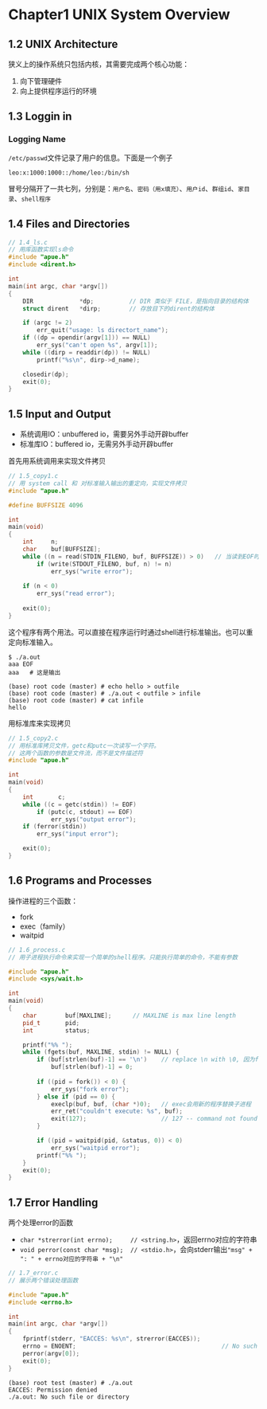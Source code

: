# Chapter1 UNIX System Overview

## 1.2 UNIX Architecture

狭义上的操作系统只包括内核，其需要完成两个核心功能：

1. 向下管理硬件
2. 向上提供程序运行的环境

## 1.3 Loggin in

### Logging Name

`/etc/passwd`文件记录了用户的信息。下面是一个例子

```
leo:x:1000:1000::/home/leo:/bin/sh
```

冒号分隔开了一共七列，分别是：`用户名`、`密码（用x填充）`、`用户id`、`群组id`、`家目录`、`shell程序`

## 1.4 Files and Directories

```cpp
// 1.4_ls.c
// 用库函数实现ls命令
#include "apue.h"
#include <dirent.h>

int
main(int argc, char *argv[])
{
    DIR             *dp;          // DIR 类似于 FILE，是指向目录的结构体
    struct dirent   *dirp;        // 存放目下的dirent的结构体

    if (argc != 2)
        err_quit("usage: ls directort_name");
    if ((dp = opendir(argv[1])) == NULL)
        err_sys("can't open %s", argv[1]);
    while ((dirp = readdir(dp)) != NULL)
        printf("%s\n", dirp->d_name);

    closedir(dp);
    exit(0);
}
```

## 1.5 Input and Output

- 系统调用IO：unbuffered io，需要另外手动开辟buffer
- 标准库IO：buffered io，无需另外手动开辟buffer

首先用系统调用来实现文件拷贝

```cpp
// 1.5_copy1.c
// 用 system call 和 对标准输入输出的重定向，实现文件拷贝
#include "apue.h"

#define BUFFSIZE 4096

int
main(void)
{
    int     n;
    char    buf[BUFFSIZE];
    while ((n = read(STDIN_FILENO, buf, BUFFSIZE)) > 0)   // 当读到EOF时，read返回0
        if (write(STDOUT_FILENO, buf, n) != n)
            err_sys("write error");
    
    if (n < 0)
        err_sys("read error");
    
    exit(0);
}
```

这个程序有两个用法。可以直接在程序运行时通过shell进行标准输出。也可以重定向标准输入。

```
$ ./a.out
aaa EOF
aaa   # 这是输出
```

```
(base) root code (master) # echo hello > outfile
(base) root code (master) # ./a.out < outfile > infile
(base) root code (master) # cat infile 
hello
```

用标准库来实现拷贝

```cpp
// 1.5_copy2.c
// 用标准库拷贝文件，getc和putc一次读写一个字符。
// 这两个函数的参数是文件流，而不是文件描述符
#include "apue.h"

int
main(void)
{
    int       c;
    while ((c = getc(stdin)) != EOF)
        if (putc(c, stdout) == EOF)
            err_sys("output error");
    if (ferror(stdin))
        err_sys("input error");

    exit(0);
}
```

## 1.6 Programs and Processes

操作进程的三个函数：

- fork
- exec（family）
- waitpid

```cpp
// 1.6_process.c
// 用子进程执行命令来实现一个简单的shell程序。只能执行简单的命令，不能有参数

#include "apue.h"
#include <sys/wait.h>

int
main(void)
{
    char        buf[MAXLINE];      // MAXLINE is max line length
    pid_t       pid;
    int         status;

    printf("%% ");
    while (fgets(buf, MAXLINE, stdin) != NULL) {
        if (buf[strlen(buf)-1] == '\n')    // replace \n with \0, 因为fgets返回的以\n结尾
            buf[strlen(buf)-1] = 0;
        
        if ((pid = fork()) < 0) {
            err_sys("fork error");
        } else if (pid == 0) {
            execlp(buf, buf, (char *)0);   // exec会用新的程序替换子进程
            err_ret("couldn't execute: %s", buf);
            exit(127);                     // 127 -- command not found
        }

        if ((pid = waitpid(pid, &status, 0)) < 0)
            err_sys("waitpid error");
        printf("%% ");
    }
    exit(0);
}
```

## 1.7 Error Handling

两个处理error的函数

- `char *strerror(int errno);     // <string.h>`，返回errno对应的字符串
- `void perror(const char *msg);  // <stdio.h>`，会向stderr输出`"msg" + ": " + errno对应的字符串 + "\n"`

```cpp
// 1.7_error.c
// 展示两个错误处理函数

#include "apue.h"
#include <errno.h>

int
main(int argc, char *argv[])
{
    fprintf(stderr, "EACCES: %s\n", strerror(EACCES));
    errno = ENOENT;                                         // No such file or directory
    perror(argv[0]);
    exit(0);
}
```

```
(base) root test (master) # ./a.out 
EACCES: Permission denied
./a.out: No such file or directory
```
